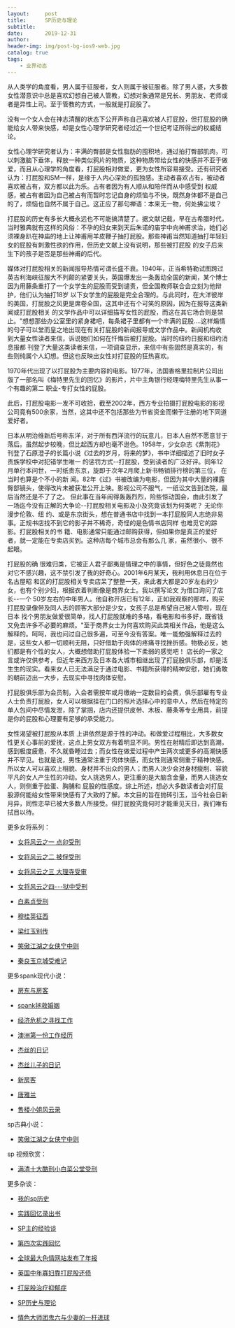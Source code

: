 ```yaml
---
layout:     post
title:      SP历史与理论
subtitle:   
date:       2019-12-31
author:     
header-img: img/post-bg-ios9-web.jpg
catalog: true
tags:
    - 业界动态
---
```




从人类学的角度看，男人属于征服者，女人则属于被征服者。除了男人婆，大多数女性潜意识中总是喜欢幻想自己被人管教，幻想对象通常是兄长、男朋友、老师或者是异性上司。至于管教的方式，一般就是打屁股了。



没有一个女人会在神志清醒的状态下公开声称自己喜欢被人打屁股，但打屁股的确能给女人带来快感，却是女性心理学研究者经过近一个世纪考证所得出的权威结论。


女性心理学研究者认为：丰满的臀部是女性脂肪的囤积地，通过拍打臀部肌肉，可以刺激脑下垂体，释放一种类似鸦片的物质，这种物质带给女性的快感并不亚于做爱，而且从心理学的角度看，打屁股相对做爱，更为女性所容易接受。还有研究者认为：打屁股和SM一样，是缘于人内心深处的孤独感。主动者喜欢占有，被动者喜欢被占有，双方都以此为乐。占有者因为有人顺从和陪伴而从中感受到 权威感，被占有者因为自己被占有而暂时忘记自身的烦恼与不快，既然身体都不是自己的了，烦恼也自然不属于自己。这正应了那句禅语：本来无一物，何处拂尘埃？



打屁股的历史有多长大概永远也不可能搞清楚了。据文献记载，早在古希腊时代，当时雅典就有这样的风俗：不孕的妇女来到天后朱诺的庙宇中向神甫求治，她们必须裸身趴在神庙的地上让神甫用羊皮鞭子抽打屁股。那些神甫当然知道抽打年轻妇女的屁股有刺激性欲的作用，但历史文献上没有说明，那些被打屁股 的女子后来生下的孩子是否是那些神甫的后代。


媒体对打屁股相关的新闻报导热情可谓长盛不衰。1940年，正当希特勒试图跨过英吉利海峡征服大不列颠的紧要关头，英国爆发出一条轰动全国的新闻，某个博士因为用藤条重打了一个女学生的屁股而受到谴责，但全国教师联合会立刻为他辩护，他们认为抽打18岁 以下女学生的屁股是完全合理的。与此同时，在大洋彼岸的美国，打屁股之风更是席卷全国，这其中还有个可笑的原因，因为在报导这类新闻或打屁股相关 的文学作品中可以详细描写女性的屁股，而这在其它场合则是禁止。&quot;想想那些办公室里的紧身裙吧，每条裙子里都有一个丰满的屁股....这样煽情的句子可以堂而皇之地出现在有关打屁股的新闻报导或文学作品中。新闻机构收
到大量女性读者来信，诉说她们如何在忏悔后被打屁股。当时的纽约日报和纽约消息报都 刊登了大量这类读者来信，一项调查显示，来信中有些固然是真实的，有些则纯属个人幻想。但这也反映出女性对打屁股的狂热喜欢。


1970年代出现了以打屁股为主要内容的电影。1977年，法国香格里拉制片公司出版了一部名叫《梅特里先生的回忆》的影片，片中主角银行经理梅特里先生从事一个有趣的第二 职业-专打女性的屁股。


此后，打屁股电影一发不可收拾，截至2002年，西方专业拍摄打屁股电影的影视公司竟有500余家，当然，这其中还不包括那些为节省资金而懒于注册的地下同道爱好者。


日本从明治维新后号称东洋，对于所有西洋流行的玩意儿，日本人自然不愿意甘于落后。虽然起步较晚，但比起西方却也毫不逊色。1958年，少女杂志《紫荆花》刊登了石原澄子的长篇小说《过去的岁月，将来的梦》，书中详细描述了旧时女子贵族学校中对犯错学生唯一 的惩罚方式--打屁股，受到读者的广泛好评。同年12月单行本问世，一时纸贵东京，旋即于次年2月爬上新书畅销排行榜的第三位，
在当时也算是个不小的新 闻。82年《过》书被改编为电影，但因为其中大量的裸露臀部镜头，使得改片未被获准公开上映。影视公司不服气，一纸讼文告到法院，最后当然还是不了了之。 但此事在当年闹得轰轰烈烈，险些惊动国会，由此引发了一场迄今没有正解的大争论--打屁股相关电影及小及究竟该划为何类呢？
无论你漫步伦敦、纽 约、或是东京街头，想在普通书店中找到一本打屁股同人志绝非易事。正规书店找不到它的影子并不稀奇，奇怪的是色情书店同样
也难觅它的踪影。打屁股相关的书 籍、电影通常只能通过邮购获得，但如果你是真正的爱好者，就一定能在专卖店买到。这种店每个城市总会有那么几
家，虽然很小、很不起眼。


打屁股的确 很难归类，它被正人君子鄙夷是情理之中的事情，但好色之徒竟然也对它不感兴趣，这不禁引发了我的好奇心。2001年6月某天，我利用休息日在位于名古屋昭 和区的打屁股相关专卖店呆了整整一天，来此者大都是20岁左右的少女，也有个别少妇，根据衣着判断像是商界女士。我以撰写论文
为借口询问了店长--一个 50岁左右的中年男人。他自称开店已有12年，正如我观察的那样，购买打屁股录像带及同人志的顾客大部分是少女，女孩子总是希望自己被人管啦，现在日本 找个男朋友做爱很简单，找人打屁股就难的多咯，看电影和书多好，既省钱又免去许多不必要的麻烦。&quot;至于商界女士为何喜欢购买此类相关作品，他是这么解释的。呵呵，我也问过自己很多遍，可至今没有答案。唯一能勉强解释过去的是，这些女人都一切顺利无阻，只好借助于肉体的疼痛寻找挫折感。物极必反，她们都是有个性的女人，大概想借助打屁股体验一下柔弱的感觉吧！ 店长的一家之言或许仅供参考，但近年来西方及日本各大城市相继出现了打屁股俱乐部，却是活生生的现实。看来女人已无法满足于通过电影、书籍所获得的精神安慰，她们勇敢的朝前迈出一大步，去现实中寻找肉体安慰。


打屁股俱乐部为会员制，入会者需按年或月缴纳一定数目的会费，俱乐部雇有专业人士负责打屁股，女人可以根据挂在门口的照片选择心中的意中人，然后在特定的单人包间中尽情发泄，除了掌掴，店内还提供皮带、木板、藤条等专业用具，前提是你的屁股和心理要有足够的承受能力。


女性渴望被打屁股从本质 上讲依然是源于性的冲动。和做爱过程相比，大多数女性更关心事前的爱抚，这点上男女双方有着明显不同。男性在射精后即达到高潮，感到极度疲惫，不久就昏睡过去；而女性在做爱过程中产生两次或更多的高潮快感并不罕见。也就是说，男性通常注重于肉体快感，而女性则通常侧重于精神快感。所以女人可以喜欢上相貌、身材并不出众的男人；而男人决少会对身材瘦削、容貌平凡的女人产生性的冲动。女人挑选男人，更注重的是大脑含金量，而男人挑选女人，则侧重于脸蛋、胸脯和 屁股的性感度。综上所述，想必大多数读者会对打屁股源何能给女性带来快感有了大致的了解。本文目的旨在抛砖引玉，当今社会日新月异，同性恋早已被大多数人所接受。但打屁股究竟何时才能重见天日，我们唯有拭目以待。



更多女将系列：

- [女将风云之一 点卯受刑](http://childinside.club/2003/12/11/%E5%A5%B3%E5%B0%86%E9%A3%8E%E4%BA%91%E4%B9%8B%E4%B8%80-%E7%82%B9%E5%8D%AF%E5%8F%97%E5%88%91/)

- [女将风云之二 被俘受刑](http://childinside.club/2003/12/11/%E5%A5%B3%E5%B0%86%E9%A3%8E%E4%BA%91%E4%B9%8B%E4%BA%8C-%E8%A2%AB%E4%BF%98%E5%8F%97%E5%88%91/)

- [女将风云之三 大理寺受审](http://childinside.club/2003/12/11/%E5%A5%B3%E5%B0%86%E9%A3%8E%E4%BA%91%E4%B9%8B%E4%B8%89-%E5%A4%A7%E7%90%86%E5%AF%BA%E5%8F%97%E5%AE%A1/)

- [女将风云之四---狱中受刑](http://childinside.club/2003/12/11/%E5%A5%B3%E5%B0%86%E9%A3%8E%E4%BA%91%E4%B9%8B%E5%9B%9B-%E7%8B%B1%E4%B8%AD%E5%8F%97%E5%88%91/)

- [白素贞受刑](http://childinside.club/2003/12/11/%E7%99%BD%E7%B4%A0%E8%B4%9E%E5%8F%97%E5%88%91/)

- [穆桂英征西](http://childinside.club/2013/04/17/%E7%A9%86%E6%A1%82%E8%8B%B1%E5%BE%81%E8%A5%BF/)

- [梁红玉别传](http://childinside.club/2013/12/11/%E6%A2%81%E7%BA%A2%E7%8E%89%E5%88%AB%E4%BC%A0/)

- [笑傲江湖之女侠宁中则](http://childinside.club/2013/12/20/%E7%AC%91%E5%82%B2%E6%B1%9F%E6%B9%96%E4%B9%8B%E5%A5%B3%E4%BE%A0%E5%AE%81%E4%B8%AD%E5%88%99/)

- [秦良玉京城受难记](http://childinside.club/2016/05/12/%E7%A7%A6%E8%89%AF%E7%8E%89%E4%BA%AC%E5%9F%8E%E5%8F%97%E9%9A%BE%E8%AE%B0/)

更多spank现代小说：

- [房东与房客](http://childinside.club/2019/12/31/%E6%88%BF%E4%B8%9C%E4%B8%8E%E6%88%BF%E5%AE%A2/)
- [spank拯救婚姻](http://childinside.club/2019/12/29/spank%E6%8B%AF%E6%95%91%E5%A9%9A%E5%A7%BB/)
- [经济危机之寻找工作](http://childinside.club/2019/11/25/%E7%BB%8F%E6%B5%8E%E5%8D%B1%E6%9C%BA%E4%B9%8B%E5%AF%BB%E6%89%BE%E5%B7%A5%E4%BD%9C/)

- [澳洲第一份工作经历](http://childinside.club/2018/06/02/%E6%BE%B3%E6%B4%B2%E7%AC%AC%E4%B8%80%E4%BB%BD%E5%B7%A5%E4%BD%9C%E7%BB%8F%E5%8E%86/)
- [杰丝的日记](http://childinside.club/2018/04/18/%E6%9D%B0%E4%B8%9D%E7%9A%84%E6%97%A5%E8%AE%B0/)
- [杰丝儿子的日记](http://childinside.club/2018/04/17/%E6%9D%B0%E4%B8%9D%E5%84%BF%E5%AD%90%E7%9A%84%E6%97%A5%E8%AE%B0/)
- [新房客](http://childinside.club/2018/04/16/%E7%94%B7%E6%88%BF%E4%B8%9C%E4%B8%8E%E5%A5%B3%E6%88%BF%E5%AE%A2/)
- [唐雅兰](http://childinside.club/2013/04/03/%E5%94%90%E9%9B%85%E5%85%B0/)

- [售楼小姐风云录](http://childinside.club/2020/01/02/%E5%8D%B1%E6%9C%BA%E6%9D%A5%E4%B8%B4/)



sp古典小说：

- [笑傲江湖之女侠宁中则](http://childinside.club/2013/12/20/%E7%AC%91%E5%82%B2%E6%B1%9F%E6%B9%96%E4%B9%8B%E5%A5%B3%E4%BE%A0%E5%AE%81%E4%B8%AD%E5%88%99/)


sp 视频欣赏：

- [满清十大酷刑小白菜公堂受刑](http://childinside.club/2018/04/19/%E5%B0%8F%E7%99%BD%E8%8F%9C%E5%8F%97%E5%88%91/)


更多杂谈：

- [我的sp历史](http://childinside.club/2019/10/10/%E6%88%91%E7%9A%84sp%E5%8E%86%E5%8F%B2/)

- [实践回忆录出书](http://childinside.club/2020/01/15/%E5%AE%9E%E8%B7%B5%E5%9B%9E%E5%BF%86%E5%BD%95%E5%87%BA%E4%B9%A6/)

- [SP主的经验谈](http://childinside.club/2013/04/17/SP%E4%B8%BB%E7%9A%84%E7%BB%8F%E9%AA%8C%E8%B0%88/)

- [第四次实践回忆](http://childinside.club/2018/10/16/%E7%AC%AC%E5%9B%9B%E6%AC%A1%E5%AE%9E%E8%B7%B5%E5%9B%9E%E5%BF%86/)

- [全球最大色情网站发布了年报](http://childinside.club/2020/03/06/%E5%85%A8%E7%90%83%E6%9C%80%E5%A4%A7%E8%89%B2%E6%83%85%E7%BD%91%E7%AB%99%E5%8F%91%E5%B8%83%E4%BA%86%E5%B9%B4%E6%8A%A5/)

- [英国中年寡妇靠打屁股还债](http://childinside.club/2020/02/07/%E8%8B%B1%E5%9B%BD%E4%B8%AD%E5%B9%B4%E5%AF%A1%E5%A6%87/)

- [打屁股治疗抑郁症](http://childinside.club/2020/01/19/%E6%89%93%E5%B1%81%E8%82%A1%E6%B2%BB%E7%96%97%E6%8A%91%E9%83%81%E7%97%87/)

- [SP历史与理论](http://childinside.club/2019/12/31/SP%E5%8E%86%E5%8F%B2%E4%B8%8E%E7%90%86%E8%AE%BA/)

- [情色大师团鬼六与少妻的一杆进球](http://childinside.club/2020/01/13/%E6%83%85%E8%89%B2%E5%A4%A7%E5%B8%88%E5%9B%A2%E9%AC%BC%E5%85%AD%E4%B8%8E%E5%B0%91%E5%A6%BB%E7%9A%84%E4%B8%80%E6%9D%86%E8%BF%9B%E7%90%83/)
